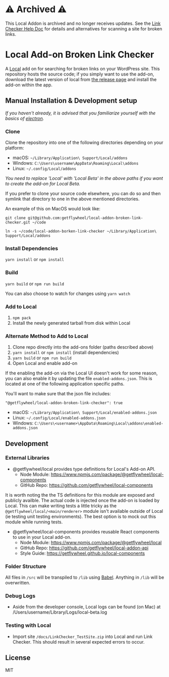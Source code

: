# ⚠ Archived ⚠

This Local Addon is archived and no longer receives updates. See the [Link Checker Help Doc](https://localwp.com/help-docs/local-features/link-checker/) for details and alternatives for scanning a site for broken links.


# Local Add-on Broken Link Checker

A [Local](https://localwp.com/) add on for searching for broken links on your WordPress site. This repository hosts the source code; if you simply want to use the add-on, download the latest version of local from [the release page](https://localwp.com/releases/) and install the add-on within the app.

## Manual Installation & Development setup

*If you haven't already, it is advised that you familiarize yourself with the basics of [electron](https://www.electronjs.org/).*
### Clone

Clone the repository into one of the following directories depending on your platform:

-   macOS: `~/Library/Application\ Support/Local/addons`
-   Windows: `C:\Users\username\AppData\Roaming\Local\addons`
-   Linux: `~/.config/Local/addons`

*You need to replace 'Local' with 'Local Beta' in the above paths if you want to create the add-on for Local Beta.*

If you prefer to clone your source code elsewhere, you can do so and then symlink that directory to one in the above mentioned directories.

An example of this on MacOS would look like:

```
git clone git@github.com:getflywheel/local-addon-broken-link-checker.git ~/code

ln -s ~/code/local-addon-borken-link-checker ~/Library/Application\ Support/Local/addons
```
### Install Dependencies

`yarn install` or `npm install`

### Build

`yarn build` or `npm run build`

You can also choose to watch for changes using `yarn watch`
### Add to Local

1. `npm pack`
2. Install the newly generated tarball from disk within Local

### Alternate Method to Add to Local

1. Clone repo directly into the add-ons folder (paths described above)
2. `yarn install` or `npm install` (install dependencies)
3. `yarn build` or `npm run build`
4. Open Local and enable add-on

If the enabling the add-on via the Local UI doesn't work for some reason, you can also enable it by updating the file `enabled-addons.json`. This is located at one of the following application specific paths.

You'll want to make sure that the json file includes:

`"@getflywheel/local-addon-broken-link-checker": true`

-	macOS: `~/Library/Application\ Support/Local/enabled-addons.json`
-   Linux: `~/.config/Local/enabled-addons.json`
-   Windows: `C:\Users\<username>\AppData\Roaming\Local\addons\enabled-addons.json`

## Development

### External Libraries

- @getflywheel/local provides type definitions for Local's Add-on API.
	- Node Module: https://www.npmjs.com/package/@getflywheel/local-components
	- GitHub Repo: https://github.com/getflywheel/local-components

It is worth noting the the TS definitions for this module are exposed and publicly availble. The actual code is injected once the add-on is loaded by Local. This can make writing tests a little tricky as the `@getflywheel/local/<main/renderer>` module isn't available outside of Local (ie testing unit testing environments). The best option is to mock out this module while running tests.

- @getflywheel/local-components provides reusable React components to use in your Local add-on.
	- Node Module: https://www.npmjs.com/package/@getflywheel/local
	- GitHub Repo: https://github.com/getflywheel/local-addon-api
	- Style Guide: https://getflywheel.github.io/local-components

### Folder Structure

All files in `/src` will be transpiled to `/lib` using [Babel](https://github.com/babel/babel/). Anything in `/lib` will be overwritten.

### Debug Logs

- Aside from the developer console, Local logs can be found (on Mac) at /Users/username/Library/Logs/local-beta.log

### Testing with Local

- Import site `/docs/LinkChecker_TestSite.zip` into Local and run Link Checker. This should result in several expected errors to occur.

## License

MIT

